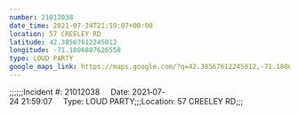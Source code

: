 ```yaml
---
number: 21012038
date_time: 2021-07-24T21:59:07+00:00
location: 57 CREELEY RD
latitude: 42.38567612245012
longitude: -71.1806887626558
type: LOUD PARTY
google_maps_link: https://maps.google.com/?q=42.38567612245012,-71.1806887626558
---
```


;;;;;;Incident #: 21012038     Date: 2021‐07‐24 21:59:07     Type: LOUD PARTY;;;Location: 57 CREELEY RD;;;
